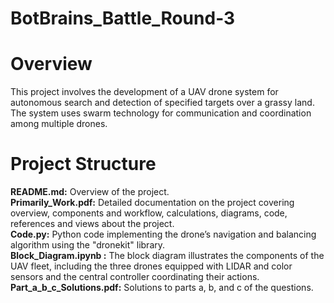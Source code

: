 # BotBrains_Battle_Round-3

# Overview

This project involves the development of a UAV drone system for autonomous search and detection of specified targets over a grassy land. The system uses swarm technology for communication and coordination among multiple drones.

# Project Structure

<b>README.md:</b> Overview of the project. <br>
<b>Primarily_Work.pdf:</b> Detailed documentation on the project covering overview, components and workflow, calculations, diagrams, code, references and views about the project. <br>
<b>Code.py:</b> Python code implementing the drone’s navigation and balancing algorithm using the "dronekit" library. <br>
<b>Block_Diagram.ipynb :</b> The block diagram illustrates the components of the UAV fleet, including the three drones equipped with LIDAR and color sensors and the central controller coordinating their actions. <br>
<b>Part_a_b_c_Solutions.pdf:</b> Solutions to parts a, b, and c of the questions. 
